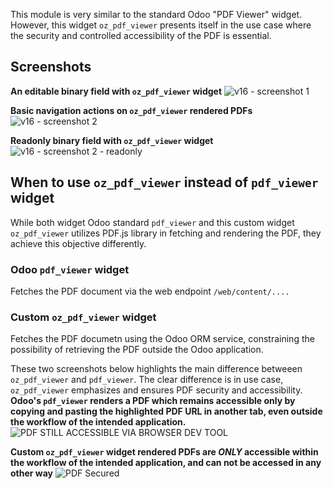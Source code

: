This module is very similar to the standard Odoo "PDF Viewer" widget. However, this widget `oz_pdf_viewer` presents itself in the use case where the security and controlled accessibility of the PDF is essential.

## Screenshots
**An editable binary field with `oz_pdf_viewer` widget**
![v16 - screenshot 1](https://github.com/user-attachments/assets/09b8d7a9-11f0-4ec8-9691-4d6d33fe9afb)

**Basic navigation actions on `oz_pdf_viewer` rendered PDFs**
![v16 - screenshot 2](https://github.com/user-attachments/assets/9e20eab8-f5f0-4bc1-9fae-293f1449d1b8)

**Readonly binary field with `oz_pdf_viewer` widget**
![v16 - screenshot 2 - readonly](https://github.com/user-attachments/assets/a67fbfbd-4b92-4878-bf17-c01d859c09e3)


## When to use `oz_pdf_viewer` instead of `pdf_viewer` widget
While both widget Odoo standard `pdf_viewer` and this custom widget `oz_pdf_viewer` utilizes PDF.js library in fetching and rendering the PDF, they achieve this objective differently. 
 
### Odoo `pdf_viewer` widget 
Fetches the PDF document via the web endpoint `/web/content/....`

### Custom `oz_pdf_viewer` widget 
Fetches the PDF documetn using the Odoo ORM service, constraining the possibility of retrieving the PDF outside the Odoo application.

These two screenshots below highlights the main difference betweeen `oz_pdf_viewer` and `pdf_viewer`. The clear difference is in use case, `oz_pdf_viewer` emphasizes and ensures PDF security and accessibility.
**Odoo's `pdf_viewer` renders a PDF which remains accessible only by copying and pasting the highlighted PDF URL in another tab, even outside the workflow of the intended application.**
![PDF STILL ACCESSIBLE VIA BROWSER DEV TOOL](https://github.com/user-attachments/assets/ae217cf1-7bda-49eb-b576-4ba04d1d6be3)

**Custom `oz_pdf_viewer` widget rendered PDFs are *ONLY* accessible within the workflow of the intended application, and can not be accessed in any other way**
![PDF Secured](https://github.com/user-attachments/assets/dff94a7e-2158-4485-9c76-ac13e0cacd31)

